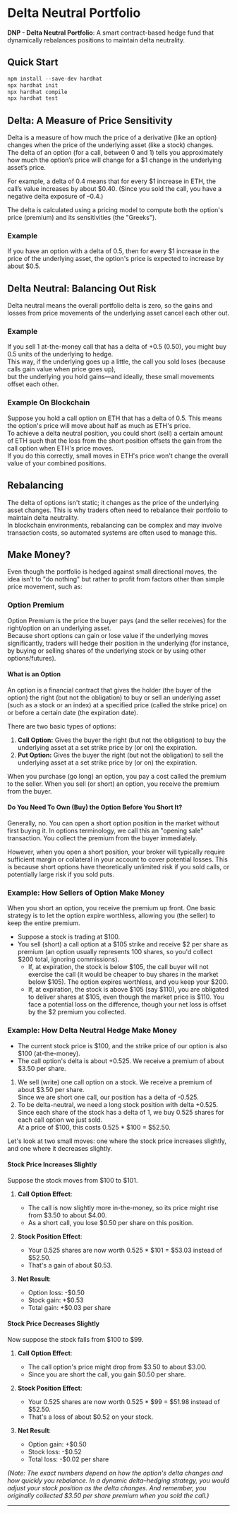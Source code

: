 # Delta Neutral Portfolio
**DNP - Delta Neutral Portfolio**: A smart contract-based hedge fund that dynamically rebalances positions to maintain delta neutrality.

## Quick Start
```js
npm install --save-dev hardhat
npx hardhat init
npx hardhat compile
npx hardhat test
```

## Delta: A Measure of Price Sensitivity
Delta is a measure of how much the price of a derivative (like an option) changes when the price of the underlying asset (like a stock) changes.  
The delta of an option (for a call, between 0 and 1) tells you approximately how much the option’s price will change for a \$1 change in the underlying asset’s price.

For example, a delta of 0.4 means that for every \$1 increase in ETH, the call’s value increases by about \$0.40. (Since you sold the call, you have a negative delta exposure of –0.4.)

The delta is calculated using a pricing model to compute both the option's price (premium) and its sensitivities (the "Greeks").

### Example
If you have an option with a delta of 0.5, then for every \$1 increase in the price of the underlying asset, the option's price is expected to increase by about \$0.5.


## Delta Neutral: Balancing Out Risk
Delta neutral means the overall portfolio delta is zero, so the gains and losses from price movements of the underlying asset cancel each other out.

### Example
If you sell 1 at-the-money call that has a delta of +0.5 (0.50), you might buy 0.5 units of the underlying to hedge.  
This way, if the underlying goes up a little, the call you sold loses (because calls gain value when price goes up),  
but the underlying you hold gains—and ideally, these small movements offset each other.

### Example On Blockchain
Suppose you hold a call option on ETH that has a delta of 0.5. This means the option's price will move about half as much as ETH's price.  
To achieve a delta neutral position, you could short (sell) a certain amount of ETH such that the loss from the short position offsets the gain from the call option when ETH's price moves.  
If you do this correctly, small moves in ETH's price won't change the overall value of your combined positions.

## Rebalancing
The delta of options isn't static; it changes as the price of the underlying asset changes. This is why traders often need to rebalance their portfolio to maintain delta neutrality.  
In blockchain environments, rebalancing can be complex and may involve transaction costs, so automated systems are often used to manage this.

## Make Money?
Even though the portfolio is hedged against small directional moves, the idea isn't to "do nothing" but rather to profit from factors other than simple price movement, such as:

### Option Premium
Option Premium is the price the buyer pays (and the seller receives) for the right/option on an underlying asset.  
Because short options can gain or lose value if the underlying moves significantly, traders will hedge their position in the underlying (for instance, by buying or selling shares of the underlying stock or by using other options/futures).

#### What is an Option
An option is a financial contract that gives the holder (the buyer of the option) the right (but not the obligation) to buy or sell an underlying asset (such as a stock or an index) at a specified price (called the strike price) on or before a certain date (the expiration date).

There are two basic types of options:
1. **Call Option:** Gives the buyer the right (but not the obligation) to buy the underlying asset at a set strike price by (or on) the expiration.  
2. **Put Option:** Gives the buyer the right (but not the obligation) to sell the underlying asset at a set strike price by (or on) the expiration.

When you purchase (go long) an option, you pay a cost called the premium to the seller. When you sell (or short) an option, you receive the premium from the buyer.

#### Do You Need To Own (Buy) the Option Before You Short It?
Generally, no. You can open a short option position in the market without first buying it. In options terminology, we call this an "opening sale" transaction. You collect the premium from the buyer immediately.

However, when you open a short position, your broker will typically require sufficient margin or collateral in your account to cover potential losses. This is because short options have theoretically unlimited risk if you sold calls, or potentially large risk if you sold puts.

### Example: How Sellers of Option Make Money
When you short an option, you receive the premium up front. One basic strategy is to let the option expire worthless, allowing you (the seller) to keep the entire premium.

- Suppose a stock is trading at \$100.  
- You sell (short) a call option at a \$105 strike and receive \$2 per share as premium (an option usually represents 100 shares, so you'd collect \$200 total, ignoring commissions).  
  - If, at expiration, the stock is below \$105, the call buyer will not exercise the call (it would be cheaper to buy shares in the market below \$105). The option expires worthless, and you keep your \$200.  
  - If, at expiration, the stock is above \$105 (say \$110), you are obligated to deliver shares at \$105, even though the market price is \$110. You face a potential loss on the difference, though your net loss is offset by the \$2 premium you collected.

### Example: How Delta Neutral Hedge Make Money
- The current stock price is \$100, and the strike price of our option is also \$100 (at-the-money).  
- The call option's delta is about +0.525. We receive a premium of about \$3.50 per share.

1. We sell (write) one call option on a stock. We receive a premium of about \$3.50 per share.  
   Since we are short one call, our position has a delta of -0.525.  
2. To be delta-neutral, we need a long stock position with delta +0.525. Since each share of the stock has a delta of 1, we buy 0.525 shares for each call option we just sold.  
   At a price of \$100, this costs 0.525 * \$100 = \$52.50.

Let's look at two small moves: one where the stock price increases slightly, and one where it decreases slightly.

#### Stock Price Increases Slightly
Suppose the stock moves from \$100 to \$101.

1. **Call Option Effect**:  
   - The call is now slightly more in-the-money, so its price might rise from \$3.50 to about \$4.00.  
   - As a short call, you lose \$0.50 per share on this position.

2. **Stock Position Effect**:  
   - Your 0.525 shares are now worth 0.525 * \$101 = \$53.03 instead of \$52.50.  
   - That's a gain of about \$0.53.

3. **Net Result**:  
   - Option loss: -\$0.50  
   - Stock gain: +\$0.53  
   - Total gain: +\$0.03 per share

#### Stock Price Decreases Slightly
Now suppose the stock falls from \$100 to \$99.

1. **Call Option Effect**:  
   - The call option's price might drop from \$3.50 to about \$3.00.  
   - Since you are short the call, you gain \$0.50 per share.

2. **Stock Position Effect**:  
   - Your 0.525 shares are now worth 0.525 * \$99 = \$51.98 instead of \$52.50.  
   - That's a loss of about \$0.52 on your stock.

3. **Net Result**:  
   - Option gain: +\$0.50  
   - Stock loss: -\$0.52  
   - Total loss: -\$0.02 per share

*(Note: The exact numbers depend on how the option's delta changes and how quickly you rebalance. In a dynamic delta–hedging strategy, you would adjust your stock position as the delta changes. And remember, you originally collected \$3.50 per share premium when you sold the call.)*

---
